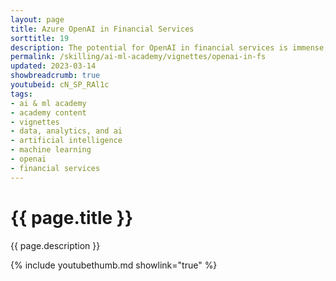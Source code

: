 ```yaml
---
layout: page
title: Azure OpenAI in Financial Services
sorttitle: 19
description: The potential for OpenAI in financial services is immense, with opportunities across a wide range of use cases. From fraud detection and risk management to portfolio optimization and customer service, OpenAI has the potential to transform the way financial institutions operate. By leveraging advanced machine learning and natural language processing capabilities, OpenAI can help financial services providers make better decisions, automate processes, and reduce costs.
permalink: /skilling/ai-ml-academy/vignettes/openai-in-fs
updated: 2023-03-14
showbreadcrumb: true
youtubeid: cN_SP_RAl1c
tags: 
- ai & ml academy
- academy content
- vignettes
- data, analytics, and ai
- artificial intelligence
- machine learning
- openai
- financial services
---
```


# {{ page.title }}

{{ page.description }}

{% include youtubethumb.md showlink="true" %}